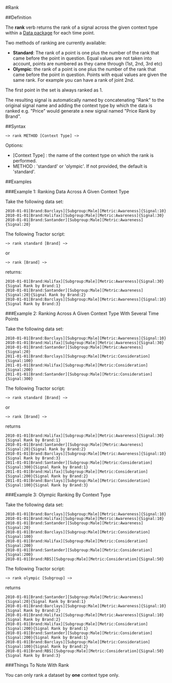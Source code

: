 #Rank

##Definition

The **rank** verb returns the rank of a signal across the given context type within a [Data package](../../package.html) for each time point.

Two methods of ranking are currently available:

- **Standard**: The rank of a point is one plus the number of the rank that came before the point in question. Equal values are not taken into account, points are numbered as they came through (1st, 2nd, 3rd etc)
- **Olympic**: the rank of a point is one plus the number of the rank that came before the point in question. Points with equal values are given the same rank. For example you can have a rank of joint 2nd.

The first point in the set is always ranked as 1.

The resulting signal is automatically named by concatenating "Rank" to the original signal name and adding the context type by which the data is ranked e.g. "Price" would generate a new signal named "Price Rank by Brand".


##Syntax
<script type="text/javascript">
Diagram(
OneOrMore(NonTerminal('DATA PACKAGE')),
Terminal('~>'),
    Terminal('rank'),
	Choice(0,
  	Terminal('standard'),Terminal('olympic')),
Choice(0,
  NonTerminal('[Context Type]')
),
Terminal('~>'),
OneOrMore(NonTerminal('DATA PACKAGE'))
).addTo();
</script>

```language-tractor
~> rank METHOD [Context Type] ~>
```
Options:

- [Context Type] : the name of the context type on which the rank is performed.
- METHOD : 'standard' or 'olympic'. If not provided, the default is 'standard'.


##Examples

###Example 1: Ranking Data Across A Given Context Type

Take the following data set:

```language-katsu
2010-01-01[Brand:Barclays][Subgroup:Male][Metric:Awareness]{Signal:10}
2010-01-01[Brand:Halifax][Subgroup:Male][Metric:Awareness]{Signal:30}
2010-01-01[Brand:Santander][Subgroup:Male][Metric:Awareness]{Signal:20}
```
The following Tractor script:

```language-tractor
~> rank standard [Brand] ~>
```
or
```language-tractor
~> rank [Brand] ~>
```
returns:
```language-katsu
2010-01-01[Brand:Halifax][Subgroup:Male][Metric:Awareness]{Signal:30}{Signal Rank by Brand:1}
2010-01-01[Brand:Santander][Subgroup:Male][Metric:Awareness]{Signal:20}{Signal Rank by Brand:2}
2010-01-01[Brand:Barclays][Subgroup:Male][Metric:Awareness]{Signal:10}{Signal Rank by Brand:3}
```

###Example 2: Ranking Across A Given Context Type With Several Time Points

Take the following data set:

```language-katsu
2010-01-01[Brand:Barclays][Subgroup:Male][Metric:Awareness]{Signal:10}
2010-01-01[Brand:Halifax][Subgroup:Male][Metric:Awareness]{Signal:30}
2010-01-01[Brand:Santander][Subgroup:Male][Metric:Awareness]{Signal:20}
2011-01-01[Brand:Barclays][Subgroup:Male][Metric:Consideration]{Signal:100}
2011-01-01[Brand:Halifax][Subgroup:Male][Metric:Consideration]{Signal:200}
2011-01-01[Brand:Santander][Subgroup:Male][Metric:Consideration]{Signal:300}
```
The following Tractor script:
```language-tractor
~> rank standard [Brand] ~>
```
or
```language-tractor
~> rank [Brand] ~>
```
returns
```language-katsu
2010-01-01[Brand:Halifax][Subgroup:Male][Metric:Awareness]{Signal:30}{Signal Rank by Brand:1}
2010-01-01[Brand:Santander][Subgroup:Male][Metric:Awareness]{Signal:20}{Signal Rank by Brand:2}
2010-01-01[Brand:Barclays][Subgroup:Male][Metric:Awareness]{Signal:10}{Signal Rank by Brand:3}
2011-01-01[Brand:Santander][Subgroup:Male][Metric:Consideration]{Signal:300}{Signal Rank by Brand:1}
2011-01-01[Brand:Halifax][Subgroup:Male][Metric:Consideration]{Signal:200}{Signal Rank by Brand:2}
2011-01-01[Brand:Barclays][Subgroup:Male][Metric:Consideration]{Signal:100}{Signal Rank by Brand:3}
```

###Example 3: Olympic Ranking By Context Type

Take the following data set:

```language-katsu
2010-01-01[Brand:Barclays][Subgroup:Male][Metric:Awareness]{Signal:10}
2010-01-01[Brand:Halifax][Subgroup:Male][Metric:Awareness]{Signal:10}
2010-01-01[Brand:Santander][Subgroup:Male][Metric:Awareness]{Signal:20}
2010-01-01[Brand:Barclays][Subgroup:Male][Metric:Consideration]{Signal:100}
2010-01-01[Brand:Halifax][Subgroup:Male][Metric:Consideration]{Signal:200}
2010-01-01[Brand:Santander][Subgroup:Male][Metric:Consideration]{Signal:200}
2010-01-01[Brand:RBS][Subgroup:Male][Metric:Consideration]{Signal:50}
```
The following Tractor script:
```language-tractor
~> rank olympic [Subgroup] ~>
```
returns
```language-katsu
2010-01-01[Brand:Santander][Subgroup:Male][Metric:Awareness]{Signal:20}{Signal Rank by Brand:1}
2010-01-01[Brand:Barclays][Subgroup:Male][Metric:Awareness]{Signal:10}{Signal Rank by Brand:2}
2010-01-01[Brand:Halifax][Subgroup:Male][Metric:Awareness]{Signal:10}{Signal Rank by Brand:2}
2010-01-01[Brand:Halifax][Subgroup:Male][Metric:Consideration]{Signal:200}{Signal Rank by Brand:1}
2010-01-01[Brand:Santander][Subgroup:Male][Metric:Consideration]{Signal:200}{Signal Rank by Brand:1}
2010-01-01[Brand:Barclays][Subgroup:Male][Metric:Consideration]{Signal:100}{Signal Rank by Brand:2}
2010-01-01[Brand:RBS][Subgroup:Male][Metric:Consideration]{Signal:50}{Signal Rank by Brand:3}
```

###Things To Note With Rank

You can only rank a dataset by **one** context type only. 
